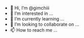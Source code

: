 - 👋 Hi, I’m @gimchiii
- 👀 I’m interested in ...
- 🌱 I’m currently learning ...
- 💞️ I’m looking to collaborate on ...
- 📫 How to reach me ...

<!---
gimchiii/gimchiii is a ✨ special ✨ repository because its `README.md` (this file) appears on your GitHub profile.
You can click the Preview link to take a look at your changes.
--->
